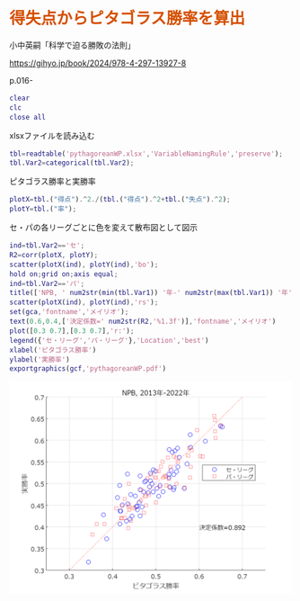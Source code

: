 
# <span style="color:rgb(213,80,0)">得失点からピタゴラス勝率を算出</span>

小中英嗣「科学で迫る勝敗の法則」


https://gihyo.jp/book/2024/978-4-297-13927-8


p.016-

```matlab
clear
clc
close all
```

xlsxファイルを読み込む

```matlab
tbl=readtable('pythagoreanWP.xlsx','VariableNamingRule','preserve');
tbl.Var2=categorical(tbl.Var2);
```

ピタゴラス勝率と実勝率

```matlab
plotX=tbl.("得点").^2./(tbl.("得点").^2+tbl.("失点").^2);
plotY=tbl.("率");
```

セ・パの各リーグごとに色を変えて散布図として図示

```matlab
ind=tbl.Var2=='セ';
R2=corr(plotX, plotY);
scatter(plotX(ind), plotY(ind),'bo');
hold on;grid on;axis equal;
ind=tbl.Var2=='パ';
title(['NPB, ' num2str(min(tbl.Var1)) '年-' num2str(max(tbl.Var1)) '年'])
scatter(plotX(ind), plotY(ind),'rs');
set(gca,'fontname','メイリオ');
text(0.6,0.4,['決定係数=' num2str(R2,'%1.3f')],'fontname','メイリオ')
plot([0.3 0.7],[0.3 0.7],'r:');
legend({'セ・リーグ','パ・リーグ'},'Location','best')
xlabel('ピタゴラス勝率')
ylabel('実勝率')
exportgraphics(gcf,'pythagoreanWP.pdf')
```

<center><img src="p016_pythagoreanWP_media/figure_0.png" width="562" alt="figure_0.png"></center>

